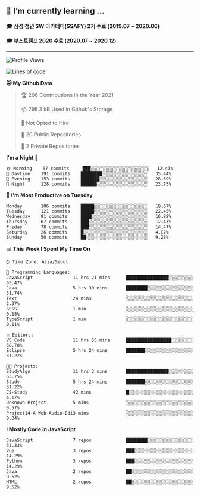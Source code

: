 ## 🌱 I’m currently learning ...

**🎓 삼성 청년 SW 아카데미(SSAFY) 2기 수료 (2019.07 ~ 2020.06)**

**🎓 부스트캠프 2020 수료 (2020.07 ~ 2020.12)**
 
-----

<!--START_SECTION:waka-->
![Profile Views](http://img.shields.io/badge/Profile%20Views-1-blue)

![Lines of code](https://img.shields.io/badge/From%20Hello%20World%20I%27ve%20Written-2.9%20million%20lines%20of%20code-blue)

**🐱 My Github Data** 

> 🏆 206 Contributions in the Year 2021
 > 
> 📦 296.3 kB Used in Github's Storage 
 > 
> 🚫 Not Opted to Hire
 > 
> 📜 20 Public Repositories 
 > 
> 🔑 2 Private Repositories  
 > 
**I'm a Night 🦉** 

```text
🌞 Morning    67 commits     ███░░░░░░░░░░░░░░░░░░░░░░   12.43% 
🌆 Daytime    191 commits    ████████░░░░░░░░░░░░░░░░░   35.44% 
🌃 Evening    153 commits    ███████░░░░░░░░░░░░░░░░░░   28.39% 
🌙 Night      128 commits    ██████░░░░░░░░░░░░░░░░░░░   23.75%

```
📅 **I'm Most Productive on Tuesday** 

```text
Monday       106 commits    █████░░░░░░░░░░░░░░░░░░░░   19.67% 
Tuesday      121 commits    █████░░░░░░░░░░░░░░░░░░░░   22.45% 
Wednesday    91 commits     ████░░░░░░░░░░░░░░░░░░░░░   16.88% 
Thursday     67 commits     ███░░░░░░░░░░░░░░░░░░░░░░   12.43% 
Friday       78 commits     ███░░░░░░░░░░░░░░░░░░░░░░   14.47% 
Saturday     26 commits     █░░░░░░░░░░░░░░░░░░░░░░░░   4.82% 
Sunday       50 commits     ██░░░░░░░░░░░░░░░░░░░░░░░   9.28%

```


📊 **This Week I Spent My Time On** 

```text
⌚︎ Time Zone: Asia/Seoul

💬 Programming Languages: 
JavaScript               11 hrs 21 mins      ████████████████░░░░░░░░░   65.47% 
Java                     5 hrs 30 mins       ████████░░░░░░░░░░░░░░░░░   31.74% 
Text                     24 mins             ░░░░░░░░░░░░░░░░░░░░░░░░░   2.37% 
SCSS                     1 min               ░░░░░░░░░░░░░░░░░░░░░░░░░   0.18% 
TypeScript               1 min               ░░░░░░░░░░░░░░░░░░░░░░░░░   0.11%

🔥 Editors: 
VS Code                  11 hrs 55 mins      █████████████████░░░░░░░░   68.78% 
Eclipse                  5 hrs 24 mins       ███████░░░░░░░░░░░░░░░░░░   31.22%

🐱‍💻 Projects: 
StudyAlgo                11 hrs 3 mins       ████████████████░░░░░░░░░   63.75% 
Study                    5 hrs 24 mins       ███████░░░░░░░░░░░░░░░░░░   31.22% 
CS-Study                 42 mins             █░░░░░░░░░░░░░░░░░░░░░░░░   4.12% 
Unknown Project          5 mins              ░░░░░░░░░░░░░░░░░░░░░░░░░   0.57% 
Project14-A-Web-Audio-Edi3 mins              ░░░░░░░░░░░░░░░░░░░░░░░░░   0.34%

```

**I Mostly Code in JavaScript** 

```text
JavaScript               7 repos             ████████░░░░░░░░░░░░░░░░░   33.33% 
Vue                      3 repos             ███░░░░░░░░░░░░░░░░░░░░░░   14.29% 
Python                   3 repos             ███░░░░░░░░░░░░░░░░░░░░░░   14.29% 
Java                     2 repos             ██░░░░░░░░░░░░░░░░░░░░░░░   9.52% 
HTML                     2 repos             ██░░░░░░░░░░░░░░░░░░░░░░░   9.52%

```



<!--END_SECTION:waka-->
